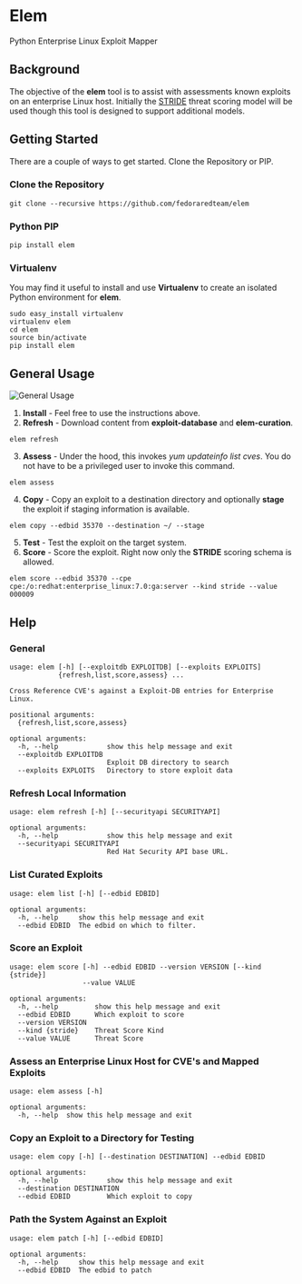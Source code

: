 # Elem
Python Enterprise Linux Exploit Mapper
## Background
The objective of the **elem** tool is to assist with assessments known exploits on an enterprise Linux host.  Initially the [STRIDE](https://msdn.microsoft.com/en-us/library/ee823878%28v=cs.20%29.aspx) threat scoring model will be used though this tool is designed to support additional models.
## Getting Started
There are a couple of ways to get started.  Clone the Repository or PIP.
### Clone the Repository
```
git clone --recursive https://github.com/fedoraredteam/elem
```
### Python PIP
```
pip install elem
```
### Virtualenv
You may find it useful to install and use **Virtualenv** to create an isolated Python environment for **elem**.
```terminal
sudo easy_install virtualenv
virtualenv elem
cd elem
source bin/activate
pip install elem
```
## General Usage
![General Usage](https://github.com/fedoraredteam/elem/images/usage.png)
1. **Install** - Feel free to use the instructions above.
2. **Refresh** - Download content from **exploit-database** and **elem-curation**.
```
elem refresh
```
3. **Assess** - Under the hood, this invokes *yum updateinfo list cves*.  You do not have to be a privileged user to invoke this command.
```
elem assess
```
4. **Copy** - Copy an exploit to a destination directory and optionally **stage** the exploit if staging information is available.
```
elem copy --edbid 35370 --destination ~/ --stage
```
5. **Test** - Test the exploit on the target system.
6. **Score** - Score the exploit.  Right now only the **STRIDE** scoring schema is allowed.
```
elem score --edbid 35370 --cpe cpe:/o:redhat:enterprise_linux:7.0:ga:server --kind stride --value 000009
```
## Help
### General
```terminal
usage: elem [-h] [--exploitdb EXPLOITDB] [--exploits EXPLOITS]
            {refresh,list,score,assess} ...

Cross Reference CVE's against a Exploit-DB entries for Enterprise Linux.

positional arguments:
  {refresh,list,score,assess}

optional arguments:
  -h, --help            show this help message and exit
  --exploitdb EXPLOITDB
                        Exploit DB directory to search
  --exploits EXPLOITS   Directory to store exploit data
```
### Refresh Local Information
```terminal
usage: elem refresh [-h] [--securityapi SECURITYAPI]

optional arguments:
  -h, --help            show this help message and exit
  --securityapi SECURITYAPI
                        Red Hat Security API base URL.
```
### List Curated Exploits
```terminal
usage: elem list [-h] [--edbid EDBID]

optional arguments:
  -h, --help     show this help message and exit
  --edbid EDBID  The edbid on which to filter.
```
### Score an Exploit
```terminal
usage: elem score [-h] --edbid EDBID --version VERSION [--kind {stride}]
                  --value VALUE

optional arguments:
  -h, --help         show this help message and exit
  --edbid EDBID      Which exploit to score
  --version VERSION
  --kind {stride}    Threat Score Kind
  --value VALUE      Threat Score
```
### Assess an Enterprise Linux Host for CVE's and Mapped Exploits
```terminal
usage: elem assess [-h]

optional arguments:
  -h, --help  show this help message and exit
```
### Copy an Exploit to a Directory for Testing
```terminal
usage: elem copy [-h] [--destination DESTINATION] --edbid EDBID

optional arguments:
  -h, --help            show this help message and exit
  --destination DESTINATION
  --edbid EDBID         Which exploit to copy
```
### Path the System Against an Exploit
```terminal
usage: elem patch [-h] [--edbid EDBID]

optional arguments:
  -h, --help     show this help message and exit
  --edbid EDBID  The edbid to patch
```
